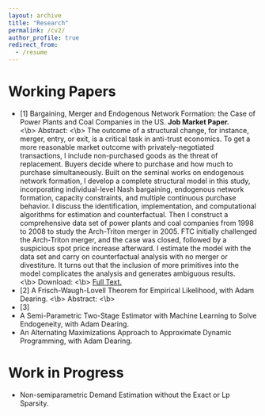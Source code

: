 ```yaml
---
layout: archive
title: "Research"
permalink: /cv2/
author_profile: true
redirect_from:
  - /resume
---
```


Working Papers
======
* [1] Bargaining, Merger and Endogenous Network Formation: the Case of Power Plants and Coal Companies in the US. <b> Job Market Paper. </b> <br>
  <\b> Abstract: <\b> The outcome of a structural change, for instance, merger, entry, or exit, is a critical task in anti-trust economics. To get a more reasonable market outcome with privately-negotiated transactions, I include non-purchased goods as the threat of replacement. Buyers decide where to purchase and how much to purchase simultaneously. Built on the seminal works on endogenous network formation, I develop a complete structural model in this study, incorporating individual-level Nash bargaining, endogenous network formation, capacity constraints, and multiple continuous purchase behavior. I discuss the identification, implementation, and computational algorithms for estimation and counterfactual. Then I construct a comprehensive data set of power plants and coal companies from 1998 to 2008 to study the Arch-Triton merger in 2005. FTC initially challenged the Arch-Triton merger, and the case was closed, followed by a suspicious spot price increase afterward. I estimate the model with the data set and carry on counterfactual analysis with no merger or divestiture. It turns out that the inclusion of more primitives into the model complicates the analysis and generates ambiguous results. <br>
  <\b> Download: <\b> <a href="www.overleaf.com">Full Text.</a>
* [2] A Frisch-Waugh-Lovell Theorem for Empirical Likelihood, with Adam Dearing. 
  <\b> Abstract: <\b> <br> 
* [3]
* A Semi-Parametric Two-Stage Estimator with Machine Learning to Solve Endogeneity, with Adam Dearing.
* An Alternating Maximizations Approach to Approximate Dynamic Programming, with Adam Dearing. 


Work in Progress
======
* Non-semiparametric Demand Estimation without the Exact or Lp Sparsity. 
